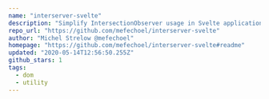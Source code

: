 ```yaml
---
name: "interserver-svelte"
description: "Simplify IntersectionObserver usage in Svelte applications."
repo_url: "https://github.com/mefechoel/interserver-svelte"
author: "Michel Strelow @mefechoel"
homepage: "https://github.com/mefechoel/interserver-svelte#readme"
updated: "2020-05-14T12:56:50.255Z"
github_stars: 1
tags: 
  - dom
  - utility
---
```

